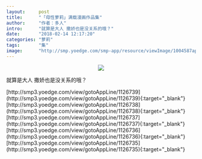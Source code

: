 ```yaml
---
layout:     post
title:      "「母性萝莉」满载漫画作品集"
author:     "作者：多人"
intro:      "就算是大人 撒娇也是没关系的哦？"
date:       "2018-02-14 12:17:20"
categories: "萝莉"
tags:       "集"
image:      "http://smp.yoedge.com/smp-app/resource/viewImage/1004587appline.png"
---
```

<div style="text-align: center">
<p><img src="http://smp.yoedge.com/smp-app/resource/viewImage/1004587appline.png"/></p>
</div>
<p class="post-meta">
<span>就算是大人 撒娇也是没关系的哦？</span>
</p>
[http://smp3.yoedge.com/view/gotoAppLine/1126739](http://smp3.yoedge.com/view/gotoAppLine/1126739){:target="_blank"}
[http://smp3.yoedge.com/view/gotoAppLine/1126738](http://smp3.yoedge.com/view/gotoAppLine/1126738){:target="_blank"}
[http://smp3.yoedge.com/view/gotoAppLine/1126737](http://smp3.yoedge.com/view/gotoAppLine/1126737){:target="_blank"}
[http://smp3.yoedge.com/view/gotoAppLine/1126736](http://smp3.yoedge.com/view/gotoAppLine/1126736){:target="_blank"}
[http://smp3.yoedge.com/view/gotoAppLine/1126735](http://smp3.yoedge.com/view/gotoAppLine/1126735){:target="_blank"}


